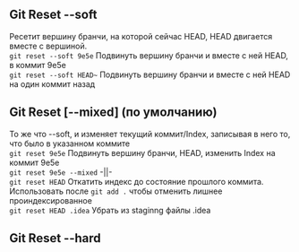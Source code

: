 ## Git Reset \-\-soft
Ресетит вершину бранчи, на которой сейчас HEAD, HEAD двигается вместе с вершиной.  
`git reset --soft 9e5e` Подвинуть вершину бранчи и вместе с ней HEAD, в коммит 9e5e  
`git reset --soft HEAD~` Подвинуть вершину бранчи и вместе с ней HEAD на один коммит назад

## Git Reset \[\-\-mixed\] (по умолчанию)
То же что \-\-soft, и изменяет текущий коммит/Index, записывая в него то, что было в указанном коммите  
`git reset 9e5e` Подвинуть вершину бранчи, HEAD, изменить Index на коммит 9e5e  
`git reset 9e5e --mixed` -||-  
`git reset HEAD` Откатить индекс до состояние прошлого коммита. Использовать после `git add .` чтобы отменить лишнее проиндексированное  
`git reset HEAD .idea`  Убрать из staginng файлы .idea  

## Git Reset \-\-hard
  